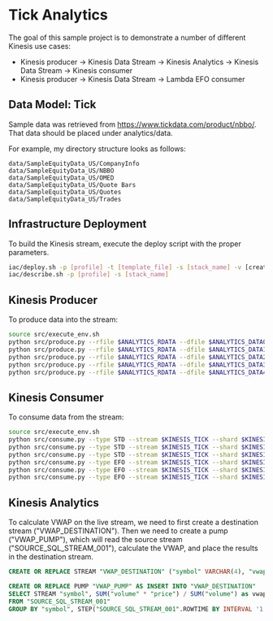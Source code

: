 # Tick Analytics
The goal of this sample project is to demonstrate a number of different Kinesis use cases:
* Kinesis producer -> Kinesis Data Stream -> Kinesis Analytics -> Kinesis Data Stream -> Kinesis consumer
* Kinesis producer -> Kinesis Data Stream -> Lambda EFO consumer

## Data Model: Tick
Sample data was retrieved from https://www.tickdata.com/product/nbbo/. That data should be placed under analytics/data.

For example, my directory structure looks as follows:
```
data/SampleEquityData_US/CompanyInfo
data/SampleEquityData_US/NBBO
data/SampleEquityData_US/OMED
data/SampleEquityData_US/Quote Bars
data/SampleEquityData_US/Quotes
data/SampleEquityData_US/Trades
```

## Infrastructure Deployment
To build the Kinesis stream, execute the deploy script with the proper parameters.

```bash
iac/deploy.sh -p [profile] -t [template_file] -s [stack_name] -v [create|update]
iac/describe.sh -p [profile] -s [stack_name]
```

## Kinesis Producer
To produce data into the stream:
```bash
source src/execute_env.sh
python src/produce.py --rfile $ANALYTICS_RDATA --dfile $ANALYTICS_DATA0 --stream $KINESIS_TICK --batch_size 100
python src/produce.py --rfile $ANALYTICS_RDATA --dfile $ANALYTICS_DATA1 --stream $KINESIS_TICK --batch_size 100
python src/produce.py --rfile $ANALYTICS_RDATA --dfile $ANALYTICS_DATA2 --stream $KINESIS_TICK --batch_size 100
python src/produce.py --rfile $ANALYTICS_RDATA --dfile $ANALYTICS_DATA3 --stream $KINESIS_TICK --batch_size 100
python src/produce.py --rfile $ANALYTICS_RDATA --dfile $ANALYTICS_DATA4 --stream $KINESIS_TICK --batch_size 100
```

## Kinesis Consumer
To consume data from the stream:
```bash
source src/execute_env.sh
python src/consume.py --type STD --stream $KINESIS_TICK --shard $KINESIS_SHARD0 --batch_size 100
python src/consume.py --type STD --stream $KINESIS_TICK --shard $KINESIS_SHARD1 --batch_size 100
python src/consume.py --type STD --stream $KINESIS_TICK --shard $KINESIS_SHARD2 --batch_size 100
python src/consume.py --type EFO --stream $KINESIS_TICK --shard $KINESIS_SHARD0 --consumer tick-consumer0
python src/consume.py --type EFO --stream $KINESIS_TICK --shard $KINESIS_SHARD1 --consumer tick-consumer1
python src/consume.py --type EFO --stream $KINESIS_TICK --shard $KINESIS_SHARD2 --consumer tick-consumer2
```

## Kinesis Analytics
To calculate VWAP on the live stream, we need to first create a destination stream ("VWAP_DESTINATION"). Then
we need to create a pump ("VWAP_PUMP"), which will read the source stream ("SOURCE_SQL_STREAM_001"), calculate
the VWAP, and place the results in the destination stream.

```sql
CREATE OR REPLACE STREAM "VWAP_DESTINATION" ("symbol" VARCHAR(4), "vwap" REAL, "earliest_epoch" DOUBLE);

CREATE OR REPLACE PUMP "VWAP_PUMP" AS INSERT INTO "VWAP_DESTINATION"
SELECT STREAM "symbol", SUM("volume" * "price") / SUM("volume") as vwap, MIN("ingest_epoch") as earliest_epoch
FROM "SOURCE_SQL_STREAM_001"
GROUP BY "symbol", STEP("SOURCE_SQL_STREAM_001".ROWTIME BY INTERVAL '1' SECOND);
```
